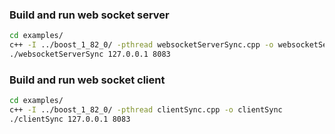 ### Build and run web socket server
```sh
cd examples/
c++ -I ../boost_1_82_0/ -pthread websocketServerSync.cpp -o websocketServerSync
./websocketServerSync 127.0.0.1 8083
```

### Build and run web socket client
```sh
cd examples/
c++ -I ../boost_1_82_0/ -pthread clientSync.cpp -o clientSync
./clientSync 127.0.0.1 8083
```
